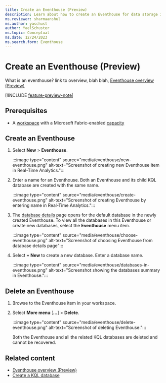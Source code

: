 ```yaml
---
title: Create an Eventhouse (Preview)
description: Learn about how to create an Eventhouse for data storage in Real-Time Analytics.
ms.reviewer: sharmaanshul
ms.author: yaschust
author: YaelSchuster
ms.topic: Conceptual
ms.date: 12/24/2023
ms.search.form: Eventhouse
---
```

# Create an Eventhouse (Preview)


What is an eventhouse? link to overview, blah blah,  [Eventhouse overview (Preview)](eventhouse.md)

[!INCLUDE [feature-preview-note](../includes/feature-preview-note.md)]

## Prerequisites

* A [workspace](../get-started/create-workspaces.md) with a Microsoft Fabric-enabled [capacity](../enterprise/licenses.md#capacity)

## Create an Eventhouse

1. Select **New** > **Eventhouse**.

    :::image type="content" source="media/eventhouse/new-eventhouse.png" alt-text="Screenshot of creating new Eventhouse item in Real-Time Analytics.":::

1. Enter a name for an Eventhouse. Both an Eventhouse and its child KQL database are created with the same name.

    :::image type="content" source="media/eventhouse/create-eventhouse.png" alt-text="Screenshot of creating Eventhouse by entering name in Real-Time Analytics.":::

1. The [database details](create-database.md#database-details) page opens for the default database in the newly created Eventhouse. To view all the databases in this Eventhouse or create new databases, select the **Eventhouse** menu item.

    :::image type="content" source="media/eventhouse/choose-eventhouse.png" alt-text="Screenshot of choosing Eventhouse from database details page":::

1. Select **+ New** to create a new database. Enter a database name.

    :::image type="content" source="media/eventhouse/databases-in-eventhouse.png" alt-text="Screenshot showing the databases summary in Eventhouse.":::

## Delete an Eventhouse

1. Browse to the Eventhouse item in your workspace.
1. Select **More menu** [**...**] > **Delete**.

    :::image type="content" source="media/eventhouse/delete-eventhouse.png" alt-text="Screenshot of deleting Eventhouse.":::

    Both the Eventhouse and all the related KQL databases are deleted and cannot be recovered.

## Related content

* [Eventhouse overview (Preview)](eventhouse.md)
* [Create a KQL database](create-database.md)